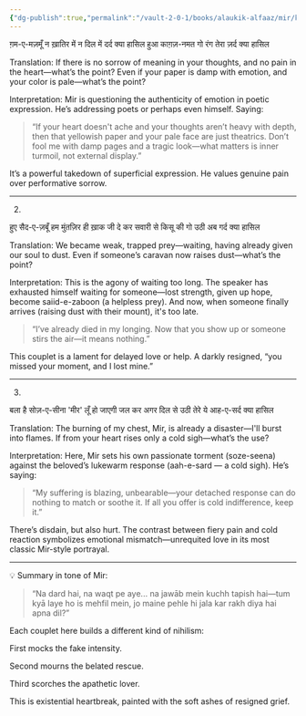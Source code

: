 ```yaml
---
{"dg-publish":true,"permalink":"/vault-2-0-1/books/alaukik-alfaaz/mir/kya-hasil/"}
---
```





ग़म-ए-मज़मूँ न ख़ातिर में न दिल में दर्द क्या हासिल
हुआ काग़ज़-नमत गो रंग तेरा ज़र्द क्या हासिल

Translation:
If there is no sorrow of meaning in your thoughts, and no pain in the heart—what’s the point?
Even if your paper is damp with emotion, and your color is pale—what’s the point?

Interpretation:
Mir is questioning the authenticity of emotion in poetic expression. He’s addressing poets or perhaps even himself. Saying:

> “If your heart doesn't ache and your thoughts aren’t heavy with depth, then that yellowish paper and your pale face are just theatrics. Don’t fool me with damp pages and a tragic look—what matters is inner turmoil, not external display.”



It’s a powerful takedown of superficial expression. He values genuine pain over performative sorrow.


---

2.

हुए सैद-ए-ज़बूँ हम मुंतज़िर ही ख़ाक जी दे कर
सवारी से किसू की गो उठी अब गर्द क्या हासिल

Translation:
We became weak, trapped prey—waiting, having already given our soul to dust.
Even if someone’s caravan now raises dust—what’s the point?

Interpretation:
This is the agony of waiting too long. The speaker has exhausted himself waiting for someone—lost strength, given up hope, become saiid-e-zaboon (a helpless prey). And now, when someone finally arrives (raising dust with their mount), it's too late.

> “I’ve already died in my longing. Now that you show up or someone stirs the air—it means nothing.”



This couplet is a lament for delayed love or help. A darkly resigned, “you missed your moment, and I lost mine.”


---

3.

बला है सोज़-ए-सीना 'मीर' लूँ हो जाएगी जल कर
अगर दिल से उठी तेरे ये आह-ए-सर्द क्या हासिल

Translation:
The burning of my chest, Mir, is already a disaster—I'll burst into flames.
If from your heart rises only a cold sigh—what’s the use?

Interpretation:
Here, Mir sets his own passionate torment (soze-seena) against the beloved’s lukewarm response (aah-e-sard — a cold sigh).
He’s saying:

> “My suffering is blazing, unbearable—your detached response can do nothing to match or soothe it. If all you offer is cold indifference, keep it.”



There’s disdain, but also hurt. The contrast between fiery pain and cold reaction symbolizes emotional mismatch—unrequited love in its most classic Mir-style portrayal.


---

💡 Summary in tone of Mir:

> “Na dard hai, na waqt pe aye... na jawāb mein kuchh tapish hai—tum kyā laye ho is mehfil mein, jo maine pehle hi jala kar rakh diya hai apna dil?”



Each couplet here builds a different kind of nihilism:

First mocks the fake intensity.

Second mourns the belated rescue.

Third scorches the apathetic lover.


This is existential heartbreak, painted with the soft ashes of resigned grief.


